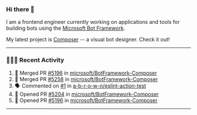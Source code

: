 ### Hi there 👋

I am a frontend engineer currently working on applications and tools for building bots using the [Microsoft Bot Framework](https://dev.botframework.com/).

My latest project is [Composer](https://github.com/microsoft/BotFramework-Composer) -- a visual bot designer. Check it out!

---

### 👨🏻‍💻 Recent Activity

<!--START_SECTION:activity-->
1. 🎉 Merged PR [#5196](https://github.com/microsoft/BotFramework-Composer/pull/5196) in [microsoft/BotFramework-Composer](https://github.com/microsoft/BotFramework-Composer)
2. 🎉 Merged PR [#5258](https://github.com/microsoft/BotFramework-Composer/pull/5258) in [microsoft/BotFramework-Composer](https://github.com/microsoft/BotFramework-Composer)
3. 🗣 Commented on [#1](https://github.com/a-b-r-o-w-n/eslint-action-test/issues/1) in [a-b-r-o-w-n/eslint-action-test](https://github.com/a-b-r-o-w-n/eslint-action-test)
4. 💪 Opened PR [#5204](https://github.com/microsoft/BotFramework-Composer/pull/5204) in [microsoft/BotFramework-Composer](https://github.com/microsoft/BotFramework-Composer)
5. 💪 Opened PR [#5196](https://github.com/microsoft/BotFramework-Composer/pull/5196) in [microsoft/BotFramework-Composer](https://github.com/microsoft/BotFramework-Composer)
<!--END_SECTION:activity-->

---

<!--
**a-b-r-o-w-n/a-b-r-o-w-n** is a ✨ _special_ ✨ repository because its `README.md` (this file) appears on your GitHub profile.

Here are some ideas to get you started:

- 🔭 I’m currently working on ...
- 🌱 I’m currently learning ...
- 👯 I’m looking to collaborate on ...
- 🤔 I’m looking for help with ...
- 💬 Ask me about ...
- 📫 How to reach me: ...
- 😄 Pronouns: ...
- ⚡ Fun fact: ...
-->
